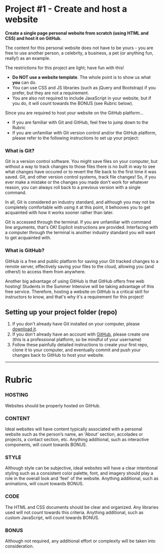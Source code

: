 # Project #1 - Create and host a website  
**Create a single page personal website from scratch (using HTML and CSS) and host it on GitHub.**

The content for this personal website does not have to be yours - you are free to use another person, a celebrity, a business, a pet (or anything fun, really!) as an example.

The restrictions for this project are light; have fun with this!
-  **Do NOT use a website template**. The whole point is to show us what __you__ can do.
-  You can use CSS and JS libraries (such as jQuery and Bootstrap) if you prefer, but they are not a requirement.
-  You are also not required to include JavaScript in your website, but if you do, it will count towards the BONUS (see Rubric below).

Since you are required to host your website on the GitHub platform...  
-  If you are familiar with Git and GitHub, feel free to jump down to the Rubric
-  If you are unfamiliar with Git version control and/or the GitHub platform, please refer to the following instructions to set up your project:

### What is Git?
Git is a version control software. You might save files on your computer, but without a way to track changes to those files there is no built in way to see what changes have occured or to revert the file back to the first time it was saved. Git, and other version control systems, track file changes! So, if you ever make a mistake or the changes you made don't work for whatever reason, you can always roll back to a previous version with a single command.

In all, Git is considered an industry standard, and although you may not be completely comfortable with using it at this point, it behooves you to get acquainted with how it works sooner rather than later.

Git is accessed through the terminal. If you are unfamiliar with command line arguments, that's OK! Explicit instructions are provided. Interfacing with a computer through the terminal is another industry standard you will want to get acquainted with.

### What is GitHub?
GitHub is a free and public platform for saving your Git tracked changes to a remote server, effectively saving your files to the cloud, allowing you (and others!) to access them from anywhere.

Another big advantage of using GitHub is that GitHub offers free web hosting! Students in the Summer Intensive will be taking advantage of this free service. Therefore, hosting a website on GitHub is a critical skill for instructors to know, and that's why it's a requirement for this project!

## Setting up your project folder (repo)
1. If you don't already have Git installed on your computer, please [download it](https://git-scm.com/downloads).
2. If you don't already have an account with [GitHub](https://github.com), please create one (this is a professional platform, so be mindful of your username)
3. Follow these painfully detailed instructions to create your first repo, clone it to your computer, and eventually commit and push your changes back to GitHub to host your website.
---
# Rubric
### HOSTING
Websites should be properly hosted on GitHub.
### CONTENT
Ideal websites will have content typically associated with a personal website such as the person’s name, an 'About' section, accolades or projects, a contact section, etc. Anything additional, such as interactive components, will count towards BONUS.
### STYLE
Although style can be subjective, ideal websites will have a clear intentional styling such as a consistent color palette, font, and imagery should play a role in the overall look and 'feel' of the website. Anything additional, such as animations, will count towards BONUS.
### CODE
The HTML and CSS documents should be clear and organized. Any libraries used will not count towards this criteria. Anything additional, such as custom JavaScript, will count towards BONUS.
### BONUS
Although not required, any additional effort or complexity will be taken into consideration.
